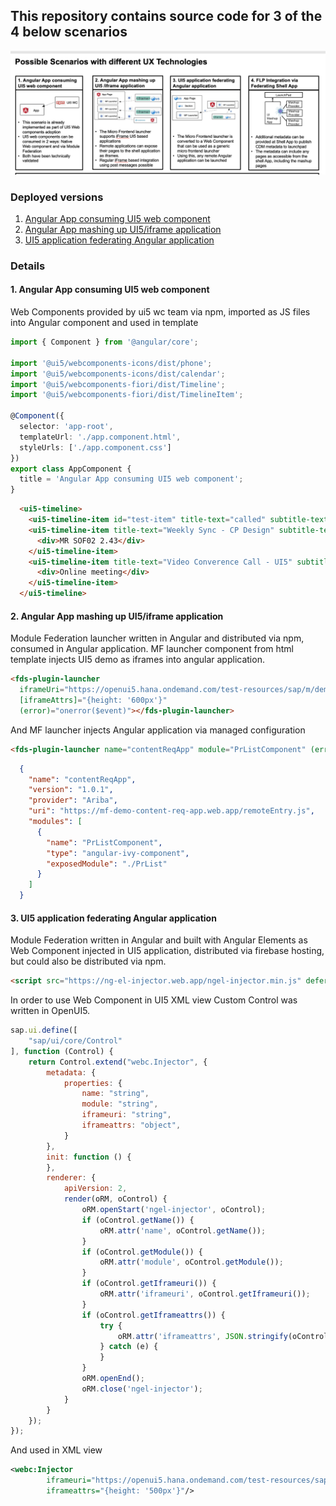 ## This repository contains source code for 3 of the 4 below scenarios

![scenarios](./_readme/scenarious.png)

### Deployed versions
1. [Angular App consuming UI5 web component](https://demo01-ui5wc-in-angular.web.app/)
2. [Angular App mashing up UI5/iframe application](https://demo02-ng-mashing-app-with-ui5.web.app/)
3. [UI5 application federating Angular application](https://ngel-in-sapui5.web.app/)

### Details
#### 1. Angular App consuming UI5 web component
Web Components provided by ui5 wc team via npm, imported as JS files into Angular component and used in template

```typescript
import { Component } from '@angular/core';

import '@ui5/webcomponents-icons/dist/phone';
import '@ui5/webcomponents-icons/dist/calendar';
import '@ui5/webcomponents-fiori/dist/Timeline';
import '@ui5/webcomponents-fiori/dist/TimelineItem';

@Component({
  selector: 'app-root',
  templateUrl: './app.component.html',
  styleUrls: ['./app.component.css']
})
export class AppComponent {
  title = 'Angular App consuming UI5 web component';
}
```

```html
  <ui5-timeline>
    <ui5-timeline-item id="test-item" title-text="called" subtitle-text="20.02.2017 11:30" icon="phone" item-name="John Smith" item-name-clickable></ui5-timeline-item>
    <ui5-timeline-item title-text="Weekly Sync - CP Design" subtitle-text="27.07.2017 (11:00 - 12:30)" icon="calendar">
      <div>MR SOF02 2.43</div>
    </ui5-timeline-item>
    <ui5-timeline-item title-text="Video Converence Call - UI5" subtitle-text="31.01.2018 (12:00 - 13:00)" icon="calendar">
      <div>Online meeting</div>
    </ui5-timeline-item>
  </ui5-timeline>
```

#### 2. Angular App mashing up UI5/iframe application
Module Federation launcher written in Angular and distributed via npm,
consumed in Angular application.
MF launcher component from html template injects UI5 demo as iframes into angular application.
```html
<fds-plugin-launcher
  iframeUri="https://openui5.hana.ondemand.com/test-resources/sap/m/demokit/cart/webapp/index.html?sap-ui-theme=sap_fiori_3"
  [iframeAttrs]="{height: '600px'}"
  (error)="onerror($event)"></fds-plugin-launcher>
```
And MF launcher injects Angular application via managed configuration
```html
<fds-plugin-launcher name="contentReqApp" module="PrListComponent" (error)="onerror($event)"></fds-plugin-launcher>
```

```json
  {
    "name": "contentReqApp",
    "version": "1.0.1",
    "provider": "Ariba",
    "uri": "https://mf-demo-content-req-app.web.app/remoteEntry.js",
    "modules": [
      {
        "name": "PrListComponent",
        "type": "angular-ivy-component",
        "exposedModule": "./PrList"
      }
    ]
  }
```

#### 3. UI5 application federating Angular application
Module Federation written in Angular and built with Angular Elements as Web Component injected in UI5 application, distributed via firebase hosting, but could also be distributed via npm.

```html
<script src="https://ng-el-injector.web.app/ngel-injector.min.js" defer></script>
```

In order to use Web Component in UI5 XML view Custom Control was written in OpenUI5.

```js
sap.ui.define([
    "sap/ui/core/Control"
], function (Control) {
    return Control.extend("webc.Injector", {
        metadata: {
            properties: {
                name: "string",
                module: "string",
                iframeuri: "string",
                iframeattrs: "object",
            }
        },
        init: function () {
        },
        renderer: {
            apiVersion: 2,
            render(oRM, oControl) {
                oRM.openStart('ngel-injector', oControl);
                if (oControl.getName()) {
                    oRM.attr('name', oControl.getName());
                }
                if (oControl.getModule()) {
                    oRM.attr('module', oControl.getModule());
                }
                if (oControl.getIframeuri()) {
                    oRM.attr('iframeuri', oControl.getIframeuri());
                }
                if (oControl.getIframeattrs()) {
                    try {
                        oRM.attr('iframeattrs', JSON.stringify(oControl.getIframeattrs()));
                    } catch (e) {
                    }
                }
                oRM.openEnd();
                oRM.close('ngel-injector');
            }
        }
    });
});
```

And used in XML view
```xml
<webc:Injector
        iframeuri="https://openui5.hana.ondemand.com/test-resources/sap/m/demokit/cart/webapp/index.html?sap-ui-theme=sap_fiori_3"
        iframeattrs="{height: '500px'}"/>
```
